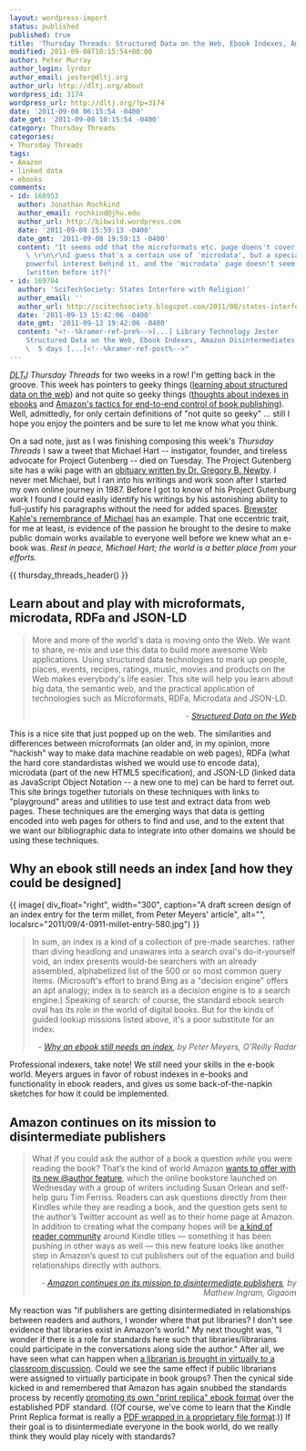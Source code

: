 ```yaml
---
layout: wordpress-import
status: published
published: true
title: 'Thursday Threads: Structured Data on the Web, Ebook Indexes, Amazon Disintermediates Publishers'
modified: 2011-09-08T10:15:54+00:00
author: Peter Murray
author_login: lyrdor
author_email: jester@dltj.org
author_url: http://dltj.org/about
wordpress_id: 3174
wordpress_url: http://dltj.org/?p=3174
date: '2011-09-08 06:15:54 -0400'
date_gmt: '2011-09-08 10:15:54 -0400'
category: Thursday Threads
categories:
- Thursday Threads
tags:
- Amazon
- linked data
- ebooks
comments:
- id: 168953
  author: Jonathan Rochkind
  author_email: rochkind@jhu.edu
  author_url: http://bibwild.wordpress.com
  date: '2011-09-08 15:59:13 -0400'
  date_gmt: '2011-09-08 19:59:13 -0400'
  content: "It seems odd that the microformats etc. page doens't cover http://schema.org
    \ \r\n\r\nI guess that's a certain use of 'microdata', but a specialized one with
    powerful interest behind it, and the 'microdata' page doesn't seem to cover it
    (written before it?)"
- id: 169704
  author: 'SciTechSociety: States Interfere with Religion!'
  author_email: ''
  author_url: http://scitechsociety.blogspot.com/2011/08/states-interfere-with-religion.html
  date: '2011-09-13 15:42:06 -0400'
  date_gmt: '2011-09-13 19:42:06 -0400'
  content: "<!--%kramer-ref-pre%-->[...] Library Technology Jester     Thursday Threads:
    Structured Data on the Web, Ebook Indexes, Amazon Disintermediates Publishers
    \  5 days [...]<!--%kramer-ref-post%-->"
---
```


<p><i><acronym title="Disruptive Library Technology Jester">DLTJ</acronym> Thursday Threads</i> for two weeks in a row!  I'm getting back in the groove.  This week has pointers to geeky things (<a href="#p3174-structured-data">learning about structured data on the web</a>) and not quite so geeky things (<a href="#p3174-ebook-indexes">thoughts about indexes in ebooks</a> and <a href="#p3174-amazon">Amazon's tactics for end-to-end control of book publishing</a>).  Well, admittedly, for only certain definitions of "not quite so geeky" ... still I hope you enjoy the pointers and be sure to let me know what you think.</p>
<p>On a sad note, just as I was finishing composing this week's <i>Thursday Threads</i> I saw a tweet that Michael Hart -- instigator, founder, and tireless advocate for Project Gutenberg -- died on Tuesday.  The Project Gutenberg site has a wiki page with an <a href="http://www.gutenberg.org/w/index.php?title=Michael_S._Hart" title="Michael S. Hart | Project Gutenberg">obituary written by Dr. Gregory B. Newby</a>.  I never met Michael, but I ran into his writings and work soon after I started my own online journey in 1987.  Before I got to know of his Project Gutenburg work I found I could easily identify his writings by his astonishing ability to full-justify his paragraphs without the need for added spaces.  <a href="http://brewster.kahle.org/2011/09/07/michael-hart-of-project-gutenberg-passes/" title="Michael Hart of Project Gutenberg Passes | Brewster Kahle's Blog">Brewster Kahle's remembrance of Michael</a> has an example.  That one eccentric trait, for me at least, is evidence of the passion he brought to the desire to make public domain works available to everyone well before we knew what an e-book was. <em>Rest in peace, Michael Hart; the world is a better place from your efforts.</em></p>
{{ thursday_threads_header() }}
<h2 id="p3174-structured-data">Learn about and play with microformats, microdata, RDFa and JSON-LD</h2>
<blockquote><p>More and more of the world's data is moving onto the Web. We want to share, re-mix and use this data to build more awesome Web applications. Using structured data technologies to mark up people, places, events, recipes, ratings, music, movies and products on the Web makes everybody's life easier. This site will help you learn about big data, the semantic web, and the practical application of technologies such as Microformats, RDFa, Microdata and JSON-LD.
<div style="text-align: right; width: 100%;"><cite>- <a href="http://structured-data.org/" title="Structured Data on the Web">Structured Data on the Web</a></cite></div>
</blockquote>
<p>This is a nice site that just popped up on the web.  The similarities and differences between microformats (an older and, in my opinion, more "hackish" way to make data machine readable on web pages), RDFa (what the hard core standardistas wished we would use to encode data), microdata (part of the new HTML5 specification), and JSON-LD (linked data as JavaScript Object Notation -- a new one to me) can be hard to ferret out.  This site brings together tutorials on these techniques with links to "playground" areas and utilities to use test and extract data from web pages.  These techniques are the emerging ways that data is getting encoded into web pages for others to find and use, and to the extent that we want our bibliographic data to integrate into other domains we should be using these techniques.</p>
<h2 id="p3174-ebook-indexes">Why an ebook still needs an index [and how they could be designed]</h2>
<p>{{ image(
    div_float="right",
    width="300",
    caption="A draft screen design of an index entry for the term millet, from Peter Meyers&#039; article",
    alt="",
    localsrc="2011/09/4-0911-millet-entry-580.jpg") }}</p>
<blockquote><p>In sum, an index is a kind of a collection of pre-made searches: rather than diving headlong and unawares into a search oval's do-it-yourself void, an index presents would-be searchers with an already assembled, alphabetized list of the 500 or so most common query items. (Microsoft's effort to brand Bing as a "decision engine" offers an apt analogy; index is to search as a decision engine is to a search engine.) Speaking of search: of course, the standard ebook search oval has its role in the world of digital books. But for the kinds of guided lookup missions listed above, it's a poor substitute for an index.
<div style="text-align: right; width: 100%;"><cite>- <a href="http://radar.oreilly.com/2011/09/ebook-index-search-discovery.html" title="Why an ebook still needs an index | O'Reilly Radar">Why an ebook still needs an index</a>, by Peter Meyers, O'Reilly Radar</cite></div>
</blockquote>
<p>Professional indexers, take note!  We still need your skills in the e-book world.  Meyers argues in favor of robust indexes in e-books and functionality in ebook readers, and gives us some back-of-the-napkin sketches for how it could be implemented.</p>
<h2 id="p3174-amazon">Amazon continues on its mission to disintermediate publishers</h2>
<blockquote><p>What if you could ask the author of a book a question <em>while</em> you were reading the book? That&rsquo;s the kind of world Amazon <a href="http://www.amazon.com/exec/obidos/tg/feature/-/1000714331/" title="@author: Connecting Readers and Writers | Amazon.com">wants to offer with its new @author feature</a>, which the online bookstore launched on Wednesday with a group of writers including Susan Orlean and self-help guru Tim Ferriss. Readers can ask questions directly from their Kindles while they are reading a book, and the question gets sent to the author&rsquo;s Twitter account as well as to their home page at Amazon. In addition to creating what the company hopes will be <a href="http://www.niemanlab.org/2011/08/amazons-new-author-feature-launches-and-changes-just-a-bit-what-a-book-is-all-about/" title="Amazon&rsquo;s new @author feature launches, and changes (just a bit) what a book is all about | Nieman Journalism Lab">a kind of reader community</a> around Kindle titles &mdash; something it has been pushing in other ways as well &mdash; this new feature looks like another step in Amazon&rsquo;s quest to cut publishers out of the equation and build relationships directly with authors.
<div style="text-align: right; width: 100%;"><cite>- <a href="http://gigaom.com/2011/08/31/amazon-continues-on-its-mission-to-disintermediate-publishers/" title="Amazon continues on its mission to disintermediate publishers | Gigaom">Amazon continues on its mission to disintermediate publishers</a>, by Mathew Ingram, Gigaom</cite></div>
</blockquote>
<p>My reaction was "if publishers are getting disintermediated in relationships between readers and authors, I wonder where that put libraries? I don't see evidence that libraries exist in Amazon's world."  My next thought was, "I wonder if there is a role for standards here such that libraries/librarians could participate in the conversations along side the author."  After all, we have seen what can happen when <a href="http://staceyshah.wordpress.com/2010/05/03/embedded-librarianship-via-twitter/" title="Embedded librarianship via Twitter | Distance Learning Librarian">a librarian is brought in virtually to a classroom discussion</a>.  Could we see the same effect if public librarians were assigned to virtually participate in book groups?  Then the cynical side kicked in and remembered that Amazon has again snubbed the standards process by recently <a href="http://www.amazon.com/gp/help/customer/display.html?nodeId=200738250" title="Kindle Print Replica Content | Amazon.com Help">promoting its own "print replica" ebook format</a> over the established PDF standard. ((Of course, we've come to learn that the Kindle Print Replica format is really a <a href="http://www.the-digital-reader.com/2011/09/01/kindle-print-replica-ebooks-are-pdfs-in-a-wrapper/" title="Kindle Print Replica Ebooks are PDFs in a Wrapper | The Digital Reader">PDF wrapped in a proprietary file format</a>.))  If their goal is to disintermediate everyone in the book world, do we really think they would play nicely with standards?</p>
